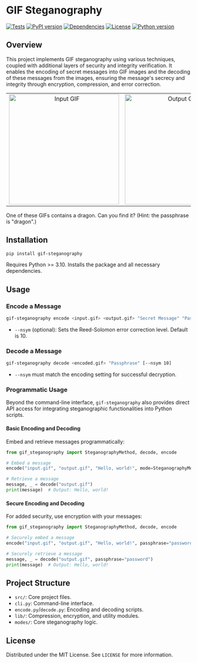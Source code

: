# GIF Steganography

[![Tests](https://github.com/nebmit/gif-steganography/actions/workflows/python-package.yml/badge.svg)](https://github.com/nebmit/gif-steganography/actions/workflows/python-package.yml)
[![PyPI version](https://badge.fury.io/py/gif-steganography.svg)](https://badge.fury.io/py/gif-steganography)
[![Dependencies](https://img.shields.io/librariesio/release/pypi/gif-steganography)](https://libraries.io/pypi/gif-steganography)
[![License](https://img.shields.io/badge/License-MIT-blue.svg)](https://opensource.org/licenses/MIT)
[![Python version](https://img.shields.io/badge/Python-3.10-blue.svg)](https://www.python.org/downloads/release/python-3100/)

## Overview

This project implements GIF steganography using various techniques, coupled with additional layers of security and integrity verification. It enables the encoding of secret messages into GIF images and the decoding of these messages from the images, ensuring the message's secrecy and integrity through encryption, compression, and error correction.

<table>
  <tr>
    <td align="center"><img src="docs/input.gif" alt="Input GIF" width="300"></td>
    <td align="center"><img src="docs/output.gif" alt="Output GIF" width="300"></td>
  </tr>
</table>

One of these GIFs contains a dragon. Can you find it? (Hint: the passphrase is "dragon".)

## Installation

```bash
pip install gif-steganography
```

Requires Python >= 3.10. Installs the package and all necessary dependencies.

## Usage

### Encode a Message

```bash
gif-steganography encode <input.gif> <output.gif> "Secret Message" "Passphrase" [--nsym 10]
```

- `--nsym` (optional): Sets the Reed-Solomon error correction level. Default is 10.

### Decode a Message

```bash
gif-steganography decode <encoded.gif> "Passphrase" [--nsym 10]
```

- `--nsym` must match the encoding setting for successful decryption.

### Programmatic Usage

Beyond the command-line interface, `gif-steganography` also provides direct API access for integrating steganographic functionalities into Python scripts.

#### Basic Encoding and Decoding

Embed and retrieve messages programmatically:

```python
from gif_steganography import SteganographyMethod, decode, encode

# Embed a message
encode("input.gif", "output.gif", "Hello, world!", mode=SteganographyMethod.LSB)

# Retrieve a message
message, _ = decode("output.gif")
print(message)  # Output: Hello, world!
```

#### Secure Encoding and Decoding

For added security, use encryption with your messages:

```python
from gif_steganography import SteganographyMethod, decode, encode

# Securely embed a message
encode("input.gif", "output.gif", "Hello, world!", passphrase="password", mode=SteganographyMethod.CSHIFT)

# Securely retrieve a message
message, _ = decode("output.gif", passphrase="password")
print(message)  # Output: Hello, world!
```

## Project Structure

- `src/`: Core project files.
- `cli.py`: Command-line interface.
- `encode.py`/`decode.py`: Encoding and decoding scripts.
- `lib/`: Compression, encryption, and utility modules.
- `modes/`: Core steganography logic.

## License

Distributed under the MIT License. See `LICENSE` for more information.
